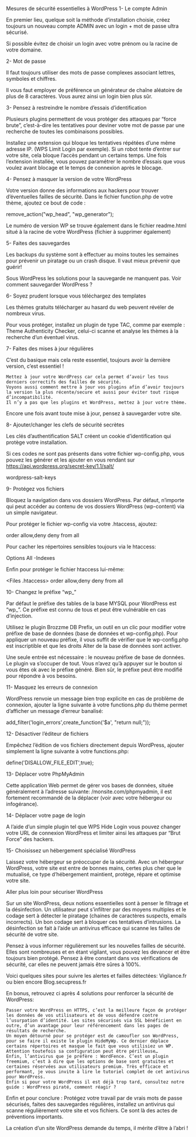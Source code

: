Mesures de sécurité essentielles à WordPress
1- Le compte Admin

En premier lieu, quelque soit la méthode d’installation choisie, créez toujours un nouveau compte ADMIN avec un login + mot de passe ultra sécurisé.

Si possible évitez de choisir un login avec votre prénom ou la racine de votre domaine.

 
2- Mot de passe

Il faut toujours utiliser des mots de passe complexes associant lettres, symboles et chiffres.

Il vous faut employer de préférence un générateur de chaîne aléatoire de plus de 8 caractères. Vous aurez ainsi un login bien plus sûr.

 
3- Pensez à restreindre le nombre d’essais d’identification

Plusieurs plugins permettent de vous protéger des attaques par “force brute”, c’est-à-dire les tentatives pour deviner votre mot de passe par une recherche de toutes les combinaisons possibles.

Installez une extension qui bloque les tentatives répétées d’une même adresse IP. (WPS Limit Login par exemple). Si un robot tente d’entrer sur votre site, cela bloque l’accès pendant un certains temps. Une fois l’extension installée, vous pouvez paramétrer le nombre d’essais que vous voulez avant blocage et le temps de connexion après le blocage.

 
4- Pensez à masquer la version de votre WordPress

Votre version donne des informations aux hackers pour trouver d’éventuelles failles de sécurité. Dans le fichier function.php de votre thème, ajoutez ce bout de code :

remove_action("wp_head", "wp_generator");

Le numéro de version WP se trouve également dans le fichier readme.html situé à la racine de votre WordPress (fichier à supprimer également)

 
5- Faites des sauvegardes

Les backups du système sont à effectuer au moins toutes les semaines pour prévenir un piratage ou un crash disque.  Il vaut mieux prévenir que guérir!

Sous WordPress les solutions pour la sauvegarde ne manquent pas. Voir comment sauvegarder WordPress ?

 
6- Soyez prudent lorsque vous téléchargez des templates

Les thèmes gratuits télécharger au hasard du web peuvent révéler de nombreux virus.

Pour vous protéger, installez un plugin de type TAC, comme par exemple : Theme Authenticity Checker, celui-ci scanne et analyse les thèmes à la recherche d’un éventuel virus.

 
7- Faites des mises à jour régulières

C’est du basique mais cela reste essentiel, toujours avoir la dernière version, c’est essentiel !

    Mettez à jour votre WordPress car cela permet d’avoir les tous derniers correctifs des failles de sécurité.
    Voyons aussi comment mettre à jour vos plugins afin d’avoir toujours la version la plus récente/secure et aussi pour éviter tout risque d’incompatibilité.
    Il n’y a pas que les plugins et WordPress, mettez à jour votre thème.

Encore une fois avant toute mise à jour, pensez à sauvegarder votre site.

 
8- Ajouter/changer les clefs de sécurité secrètes

Les clés d’authentification SALT créent un cookie d’identification qui protège votre installation.

Si ces codes ne sont pas présents dans votre fichier wp-config.php, vous pouvez les générer et les ajouter en vous rendant sur https://api.wordpress.org/secret-key/1.1/salt/

wordpress-salt-keys

 
9- Protégez vos fichiers

Bloquez la navigation dans vos dossiers WordPress. Par défaut, n’importe qui peut accéder au contenu de vos dossiers WordPress (wp-content) via un simple navigateur.

Pour protéger le fichier wp-config via votre .htaccess, ajoutez:

<Files wp-config.php>
 order allow,deny
 deny from all
</Files>

Pour cacher les répertoires sensibles toujours via le htaccess:

Options All -Indexes

Enfin pour protéger le fichier htaccess lui-même:

<Files .htaccess>
 order allow,deny 
 deny from all 
</Files>

 
10- Changez le préfixe “wp_”

Par défaut le préfixe des tables de la base MYSQL pour WordPress est “wp_”. Ce préfixe est connu de tous et peut être vulnérable en cas d’injection.

Utilisez le plugin Brozzme DB Prefix,  un outil en un clic pour modifier votre préfixe de base de données (base de données et wp-config.php). Pour appliquer un nouveau préfixe, il vous suffit de vérifier que le wp-config.php est inscriptible et que les droits Alter de la base de données sont activer.

Une seule entrée est nécessaire : le nouveau préfixe de base de données. Le plugin va s’occuper de tout. Vous n’avez qu’à appuyer sur le bouton si vous êtes ok avec le préfixe généré. Bien sûr, le préfixe peut être modifié pour répondre à vos besoins.

 
11- Masquez les erreurs de connexion

WordPress renvoie un message bien trop explicite en cas de problème de connexion, ajouter la ligne suivante à votre functions.php du thème permet d’afficher un message d’erreur banalisé:

add_filter('login_errors',create_function('$a', "return null;"));

 
12- Désactiver l’éditeur de fichiers

Empêchez l’édition de vos fichiers directement depuis WordPress, ajouter simplement la ligne suivante à votre functions.php:

define('DISALLOW_FILE_EDIT',true);

 
13- Déplacer votre PhpMyAdmin

Cette application Web permet de gérer vos bases de données, située généralement à l’adresse suivante: /monsite.com/phpmyadmin, il est fortement recommandé de la déplacer (voir avec votre hébergeur ou infogérance).

 
14- Déplacer votre page de login

A l’aide d’un simple plugin tel que WPS Hide Login vous pouvez changer votre URL de connexion WordPress et limiter ainsi les attaques par “Brut Force” des hackers.

 
15- Choisissez un hébergement spécialisé WordPress

Laissez votre hébergeur se préoccuper de la sécurité. Avec un hébergeur WordPress, votre site est entre de bonnes mains, certes plus cher que le mutualisé, ce type d’hébergement maintient, protège, répare et optimise votre site.

 
Aller plus loin pour sécuriser WordPress

Sur un site WordPress, deux notions essentielles sont à penser le filtrage et la désinfection. Un utilisateur peut s’infiltrer par des moyens multiples et le codage sert à détecter le piratage (chaines de caractères suspects, emails incorrects). Un bon codage sert à bloquer ces tentatives d’intrusions. La désinfection se fait à l’aide un antivirus efficace qui scanne les failles de sécurité de votre site.

Pensez à vous informer régulièrement sur les nouvelles failles de sécurité. Elles sont nombreuses et en étant vigilant, vous pouvez les devancer et être toujours bien protégé. Pensez à être constant dans vos vérifications de sécurité, car elles ne peuvent jamais être sûres à 100%.

Voici quelques sites pour suivre les alertes et failles détectées: Vigilance.fr ou bien encore Blog.secupress.fr

 

En bonus, retrouvez ci après 4 solutions pour renforcer la sécurité de WordPress:

    Passer votre WordPress en HTTPS, c’est la meilleure façon de protéger les données de vos utilisateurs et de vous défendre contre l’usurpation d’identité. Les sites sécurisés via SSL bénéficient en outre, d’un avantage pour leur référencement dans les pages de résultats de recherche.
    Un moyen détourné pour se protéger est de camoufler son WordPress, pour se faire il existe le plugin HideMyWp. Ce dernier déplace certains répertoires et masque le fait que vous utilisiez un WP. Attention toutefois sa configuration peut être périlleuse…
    Enfin, l’antivirus que je préfère : WordFence. C’est un plugin freemium, c’est à dire que les options de base sont gratuites et certaines réservées aux utilisateurs premium. Très efficace et performant, je vous invite à lire le tutoriel complet de cet antivirus pour WordPress.
    Enfin si pour votre WordPress il est déjà trop tard, consultez notre guide : WordPress piraté, comment réagir ?

 

Enfin et pour conclure : Protégez votre travail par de vrais mots de passe sécurisés, faites des sauvegardes régulières, installez un antivirus qui scanne régulièrement votre site et vos fichiers. Ce sont là des actes de préventions importants.

La création d’un site WordPress demande du temps, il mérite d’être à l’abri !